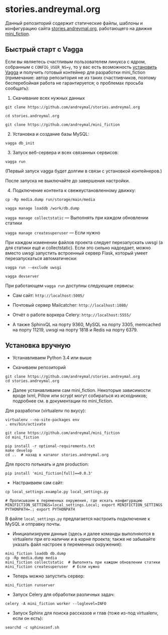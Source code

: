 # stories.andreymal.org

Данный репозиторий содержит статические файлы, шаблоны и конфигурацию сайта
[stories.andreymal.org](https://stories.andreymal.org/), работающего на
движке [mini_fiction](https://github.com/andreymal/mini_fiction).


## Быстрый старт с Vagga

Если вы являетесь счастливым пользователем линукса с ядром, собранным с
`CONFIG_USER_NS=y`, то у вас есть возможность
[установить Vagga](http://vagga.readthedocs.org/en/latest/installation.html#ubuntu)
и получить готовый контейнер для разработки mini_fiction
(примечание: автор репозитория не из таких счастливчиков, поэтому
бесперебойная работа не гарантируется; о проблемах просьба сообщать):

1. Скачивание всех нужных данных

  `git clone https://github.com/andreymal/stories.andreymal.org`

  `cd stories.andreymal.org`

  `git clone https://github.com/andreymal/mini_fiction`

2. Установка и создание базы MySQL:

  `vagga db_init`

3. Запуск веб-сервера и всех связанных сервисов:

  `vagga run`

  (Первый запуск vagga будет долгим в связи с установкой контейнеров.)

  После запуска не выключайте до завершения настройки.

4. Подключение контента к свежеустановленному движку:

  `cp -Rp media.dump run/storage/main/media`

  `vagga manage loaddb /work/db.dump`

  `vagga manage collectstatic` — Выполнять при каждом обновлении статики

  `vagga manage createsuperuser` — Если нужно

При каждом изменении файлов проекта следует перезапускать uwsgi (а для
статики ещё и collectstatic). Если это сильно надоедает, можно вместо
uwsgi запустить встроенный сервер Flask, который умеет перезапускаться
автоматически:

`vagga run --exclude uwsgi`

`vagga devserver`

При работающем `vagga run` доступны следующие сервисы:

* Сам сайт: `http://localhost:5005/`

* Почтовый сервер Mailcatcher: `http://localhost:1080/`

* Отчёт о работе воркера Celery: `http://localhost:5555/`

* А также SphinxQL на порту 9360, MySQL на порту 3305, memcached на порту
  11219, uwsgi на порту 1818 и Redis на порту 6379.


## Установка вручную

* Устанавливаем Python 3.4 или выше

* Скачиваем репозиторий

```
git clone https://github.com/andreymal/stories.andreymal.org
cd stories.andreymal.org
```

* Далее устанавливаем сам mini_fiction. Некоторые зависимости вроде
  lxml, Pillow или scrypt могут собираться из исходников; подробнее
  см. в документации по mini_fiction.

Для разработки (virtualenv по вкусу):

```
virtualenv --no-site-packages env
. env/bin/activate

git clone https://github.com/andreymal/mini_fiction
cd mini_fiction

pip install -r optional-requirements.txt
make develop
cd ..  # назад в каталог stories.andreymal.org
```

Для просто потыкать и для production:

```
pip install 'mini_fiction[full]==0.0.3'
```

* Настраиваем сам сайт:

```
cp local_settings.example.py local_settings.py

# Прописываем в переменных окружения, где искать конфигурацию
MINIFICTION_SETTINGS=local_settings.Local; export MINIFICTION_SETTINGS
PYTHONPATH=.; export PYTHONPATH
```

В файле `local_settings.py` предлагается настроить подключение к MySQL и отправку почты.

* Инициализируем данные (здесь и далее команды выполняются в virtualenv при его наличии
  и в корне проекта; также не забывайте указать файл настроек в переменных окружения):

```
mini_fiction loaddb db.dump
cp -Rp media.dump media
mini_fiction collectstatic  # Выполнять при каждом обновлении статики
mini_fiction createsuperuser  # Если нужно
```

* Теперь можно запустить сервер:

```
mini_fiction runserver
```

* Запуск Celery для обработки различных задач:

```
celery -A mini_fiction worker --loglevel=INFO
```

* Запуск Sphinx для поиска рассказов и глав (тоже из-под virtualenv, если он есть):

```
searchd -c sphinxconf.sh
```

